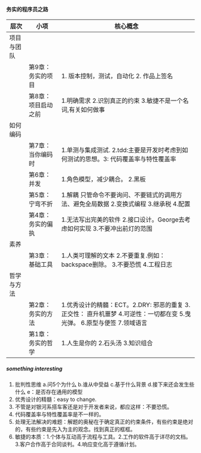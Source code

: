 #### 务实的程序员之路  

| 层次 | 小项 | 核心概念|
| ------ | ------ | -------|
| 项目与团队 |  | |
|| 第9章：务实的项目 |1. 版本控制，测试，自动化 2. 作品上签名 |
|| 第8章：项目启动之前 |1.明确需求 2.识别真正的约束 3.敏捷不是一个名词,有关如何做事 |
|如何编码||
||第7章：当你编码时|1.单测与集成测试. 2.tdd:主要是开发时考虑到如何测试的思想。3: 代码覆盖率与特性覆盖率|
||第6章：并发|1.角色模型，减少耦合。 2.黑板|
||第5章： 宁弯不折|1.解耦 只管命令不要询问、不要链式的调用方法、避免全局数据 2.变换式编程 3.继承税 4.配置|
||第4章：务实的偏执|1.无法写出完美的软件 2.接口设计。George去考虑如何实现 3.不要冲出前灯的范围|
|素养|||
||第3章：基础工具|1.人类可理解的文本 2.不要重复.例如：backspace删除。 3.不要恐慌 4.工程日志|
|哲学与方法|||
||第2章：务实的方法|1.优秀设计的精髓：ECT。2.DRY: 邪恶的重复 3.正交性： 直升机噩梦 4.可逆性：一切都在变 5.曳光弹。 6.原型与便签 7.领域语言|
||第1章：务实的哲学|1.人生是你的 2.石头汤 3.知识组合|  


##### something interesting  
1. 批判性思维 a.问5个为什么 b.谁从中受益 c.基于什么背景 d.接下来还会发生些什么 e：是否存在通用的模型
2. 优秀设计的精髓：easy to change.
3. 不管是对银河系搭车客还是对于开发者来说，都应这样：不要恐慌。
4. 代码覆盖率与特性覆盖率是不一样的。
5. 处理无法解决的难题：解题的奥秘在于确定真正的约束条件，有些约束是绝对的，有些约束是先入为主的观念。找到真正的框框。
6. 敏捷的本质：1.个体与互动高于流程与工具。2.工作的软件高于详尽的文档。3.客户合作高于合同谈判。4.响应变化高于遵循计划。

